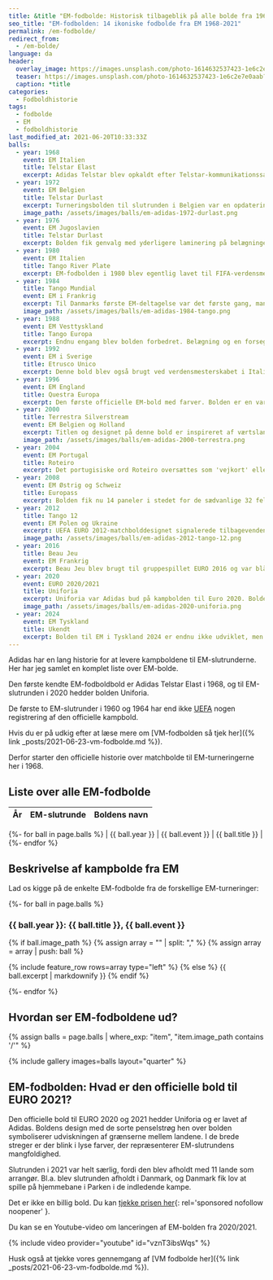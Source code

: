 ```yaml
---
title: &title "EM-fodbolde: Historisk tilbageblik på alle bolde fra 1968-2021"
seo_title: "EM-fodbolden: 14 ikoniske fodbolde fra EM 1968-2021"
permalink: /em-fodbolde/
redirect_from:
  - /em-bolde/
language: da
header:
  overlay_image: https://images.unsplash.com/photo-1614632537423-1e6c2e7e0aab?ixid=MnwxMjA3fDB8MHxwaG90by1wYWdlfHx8fGVufDB8fHx8&ixlib=rb-1.2.1&auto=format&fit=crop&w=1900&q=80
  teaser: https://images.unsplash.com/photo-1614632537423-1e6c2e7e0aab?ixid=MnwxMjA3fDB8MHxwaG90by1wYWdlfHx8fGVufDB8fHx8&ixlib=rb-1.2.1&auto=format&fit=crop&w=400&q=80
  caption: *title
categories:
  - Fodboldhistorie
tags:
  - fodbolde
  - EM
  - fodboldhistorie
last_modified_at: 2021-06-20T10:33:33Z
balls:
  - year: 1968
    event: EM Italien
    title: Telstar Elast
    excerpt: Adidas Telstar blev opkaldt efter Telstar-kommunikationssatellitten, som lignede fodbolden lidt. Et klassisk udseende for en fodbold. Og helt sikkert en af de ikoniske fodbolde til EM.
  - year: 1972
    event: EM Belgien
    title: Telstar Durlast
    excerpt: Turneringsbolden til slutrunden i Belgien var en opdatering af bolden fra fire år tidligere. Telstar Durlast indeholdt en ny belægning, som gjorde bolden mere modstandsdygtighed over for vand.
    image_path: /assets/images/balls/em-adidas-1972-durlast.png
  - year: 1976
    event: EM Jugoslavien
    title: Telstar Durlast
    excerpt: Bolden fik genvalg med yderligere laminering på belægningen, så den var endnu mere modstandsdygtig over for vand.
  - year: 1980
    event: EM Italien
    title: Tango River Plate
    excerpt: EM-fodbolden i 1980 blev egentlig lavet til FIFA-verdensmesterskabet i 1978. Titlen og bolden var inspireret af værtslandet til VM Argentina. Men første gang Tango var en del af EURO-mesterskaberne.
  - year: 1984
    title: Tango Mundial
    event: EM i Frankrig
    excerpt: Til Danmarks første EM-deltagelse var det første gang, man spillede med en fodbold, som ikke var lavet af læder. Det virkede som om Platini var rigtig godt tilfreds med det. Dette var også første gang man havde lavet en officiel kampbold med et særligt design til EM-slutrunden. Det nye materiale havde et forbedret lagsystem og en forstærkning af polstringen på bolden.
    image_path: /assets/images/balls/em-adidas-1984-tango.png
  - year: 1988
    event: EM Vesttyskland
    title: Tango Europa
    excerpt: Endnu engang blev bolden forbedret. Belægning og en forsegling af sømmene beskytter bolden mod vandindtrængning.
  - year: 1992
    event: EM i Sverige
    title: Etrusco Unico
    excerpt: Denne bold blev også brugt ved verdensmesterskabet i Italien 1990 og sommer-OL 1992 i Barcelona. Navnet på bolden er inspirereet af Italiens antikke historie og etruskernes kunst. Tre etruskiske løvehoveder pryder hver af de 20 tangotriader.
  - year: 1996
    event: EM England
    title: Questra Europa
    excerpt: Den første officielle EM-bold med farver. Bolden er en variant af Questra, der blev brugt til verdensmesterskabet i 1994 i USA. Designet med løver og røde roser er inspireret af værtslandet England.
  - year: 2000
    title: Terrestra Silverstream
    event: EM Belgien og Holland
    excerpt: Titlen og designet på denne bold er inspireret af værtslandene Belgien og Holland. Igen har Adidas udviklet bolden. Den har fået et nyt ydre lag, der gør bolden blødere at røre ved, lettere at kontrollere og mere præcis.
    image_path: /assets/images/balls/em-adidas-2000-terrestra.png
  - year: 2004
    event: EM Portugal
    title: Roteiro
    excerpt: Det portugisiske ord Roteiro oversættes som 'vejkort' eller 'navigationskort' for at mindes opdagelser af portugisiske opdagelsesrejsende, fx Vasco da Gama, i det 15. og 16. århundrede. Hver enkelt kampbold fik for første gang ved en større turnering indskrevet navnene på holdene, datoen, stadion og koordinaterne til midtercirklen. Det giver et nyt perspektiv til det at få kampbolden efter kampen.
  - year: 2008
    event: EM Østrig og Schweiz
    title: Europass
    excerpt: Bolden fik nu 14 paneler i stedet for de sædvanlige 32 felter. Europass havde en særlig tekstur på overfladen. EM-bolden var designet til at give målmænd og markspillere mere greb om bolden. I finalen spiollede man med en Europass Gloria-bold i sølv.
  - year: 2012
    title: Tango 12
    event: EM Polen og Ukraine
    excerpt: UEFA EURO 2012-matchbolddesignet signalerede tilbagevenden til Tango-serien i 1980'erne. Farverne var inspireret af flagene fra værter Polen og Ukraine. Indgraveret i Tango-designet var tre skræddersyede grafikker, der fejrede den dekorative papirskæringskunst, som var en tradition i landdistrikterne i begge værtslande.
    image_path: /assets/images/balls/em-adidas-2012-tango-12.png
  - year: 2016
    title: Beau Jeu
    event: EM Frankrig
    excerpt: Beau Jeu blev brugt til gruppespillet EURO 2016 og var blå, hvid og rød til ære for værter Frankrigs flag. I knockout-fasen af turneringen spillede man videre med en designvariant af Beau Jeu, som man kaldte Fracas.
  - year: 2020
    event: EURO 2020/2021
    title: Uniforia
    excerpt: Uniforia var Adidas bud på kampbolden til Euro 2020. Bolden blev afsløret i november 2019 og er opkaldt efter både den samhørighed og eufori en slutrunde fra øverste hylde medfører. EURO 2020 finder sted i 11 europæiske lande, og Uniforia er designet til at fejre denne inklusivitet.
    image_path: /assets/images/balls/em-adidas-2020-uniforia.png
  - year: 2024
    event: EM Tyskland
    title: Ukendt
    excerpt: Bolden til EM i Tyskland 2024 er endnu ikke udviklet, men vi glæder os allerede til at se den.
---
```


Adidas har en lang historie for at levere kampboldene til EM-slutrunderne. Her har jeg samlet en komplet liste over EM-bolde.

Den første kendte EM-fodboldbold er Adidas Telstar Elast i 1968, og til EM-slutrunden i 2020 hedder bolden Uniforia.

De første to EM-slutrunder i 1960 og 1964 har end ikke [UEFA](https://www.uefa.com/uefaeuro-2020/news/025e-0fc6971c8220-0ceba795a115-1000--every-euro-match-ball/) nogen registrering af den officielle kampbold.

Hvis du er på udkig efter at læse mere om [VM-fodbolden så tjek her]({% link _posts/2021-06-23-vm-fodbolde.md %}).

Derfor starter den officielle historie over matchbolde til EM-turneringerne her i 1968.

## Liste over alle EM-fodbolde

| År | EM-slutrunde | Boldens navn |
|-|-|-|
{%- for ball in page.balls %}
| {{ ball.year }} | {{ ball.event }} | {{ ball.title }} |
{%- endfor %}

## Beskrivelse af kampbolde fra EM

Lad os kigge på de enkelte EM-fodbolde fra de forskellige EM-turneringer:

{%- for ball in page.balls %}
### {{ ball.year }}: {{ ball.title }}, {{ ball.event }}

{% if ball.image_path %}
{% assign array = "" | split: "," %}
{% assign array = array | push: ball %}

{% include feature_row rows=array type="left" %}
{% else %}
{{ ball.excerpt | markdownify }}
{% endif %}

{%- endfor %}

## Hvordan ser EM-fodboldene ud?

{% assign balls = page.balls | where_exp: "item", "item.image_path contains '/'" %}

{% include gallery images=balls layout="quarter" %}

## EM-fodbolden: Hvad er den officielle bold til EURO 2021?

Den officielle bold til EURO 2020 og 2021 hedder Uniforia og er lavet af Adidas. Boldens design med de sorte penselstrøg hen over bolden symboliserer udviskningen af grænserne mellem landene. I de brede streger er der blink i lyse farver, der repræsenterer EM-slutrundens mangfoldighed.

Slutrunden i 2021 var helt særlig, fordi den blev afholdt med 11 lande som arrangør. Bl.a. blev slutrunden afholdt i Danmark, og Danmark fik lov at spille på hjemmebane i Parken i de indledende kampe.

Det er ikke en billig bold. Du kan [tjekke prisen her](https://www.partner-ads.com/dk/klikbanner.php?partnerid=28187&bannerid=16532&htmlurl=https://www.billigsport24.dk/fodbold/fodboldudstyr/fodbolde){: rel='sponsored nofollow noopener' }.

Du kan se en Youtube-video om lanceringen af EM-bolden fra 2020/2021.

{% include video provider="youtube" id="vznT3ibsWqs" %}

Husk også at tjekke vores gennemgang af [VM fodbolde her]({% link _posts/2021-06-23-vm-fodbolde.md %}).
